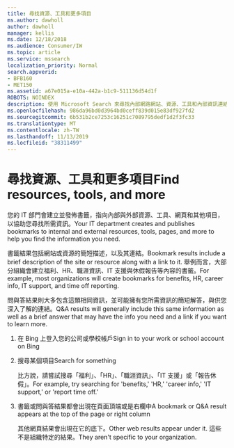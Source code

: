 ```yaml
---
title: 尋找資源、工具和更多項目
ms.author: dawholl
author: dawholl
manager: kellis
ms.date: 12/18/2018
ms.audience: Consumer/IW
ms.topic: article
ms.service: mssearch
localization_priority: Normal
search.appverid:
- BFB160
- MET150
ms.assetid: a67e015a-e10a-442a-b1c9-511136d54d1f
ROBOTS: NOINDEX
description: 使用 Microsoft Search 來尋找內部網路網站、資源、工具和內部資訊連結
ms.openlocfilehash: 986da96bd0d3964bd0ceff839d015e83df927fd2
ms.sourcegitcommit: 6b531b2ce7253c16251c7089795dedf1d2f3fc33
ms.translationtype: MT
ms.contentlocale: zh-TW
ms.lasthandoff: 11/13/2019
ms.locfileid: "38311499"
---
```

# <a name="find-resources-tools-and-more"></a><span data-ttu-id="d0b6c-103">尋找資源、工具和更多項目</span><span class="sxs-lookup"><span data-stu-id="d0b6c-103">Find resources, tools, and more</span></span>

<span data-ttu-id="d0b6c-104">您的 IT 部門會建立並發佈書籤，指向內部與外部資源、工具、網頁和其他項目，以協助您尋找所需資訊。</span><span class="sxs-lookup"><span data-stu-id="d0b6c-104">Your IT department creates and publishes bookmarks to internal and external resources, tools, pages, and more to help you find the information you need.</span></span>
  
<span data-ttu-id="d0b6c-105">書籤結果包括網站或資源的簡短描述，以及其連結。</span><span class="sxs-lookup"><span data-stu-id="d0b6c-105">Bookmark results include a brief description of the site or resource along with a link to it.</span></span> <span data-ttu-id="d0b6c-106">舉例而言，大部分組織會建立福利、HR、職涯資訊、IT 支援與休假報告等內容的書籤。</span><span class="sxs-lookup"><span data-stu-id="d0b6c-106">For example, most organizations will create bookmarks for benefits, HR, career info, IT support, and time off reporting.</span></span>
  
<span data-ttu-id="d0b6c-107">問與答結果則大多包含這類相同資訊，並可能擁有您所需資訊的簡短解答，與供您深入了解的連結。</span><span class="sxs-lookup"><span data-stu-id="d0b6c-107">Q&A results will generally include this same information as well as a brief answer that may have the info you need and a link if you want to learn more.</span></span>
  
1. <span data-ttu-id="d0b6c-108">在 Bing 上登入您的公司或學校帳戶</span><span class="sxs-lookup"><span data-stu-id="d0b6c-108">Sign in to your work or school account on Bing</span></span> 
    
2. <span data-ttu-id="d0b6c-109">搜尋某個項目</span><span class="sxs-lookup"><span data-stu-id="d0b6c-109">Search for something</span></span>
    
    <span data-ttu-id="d0b6c-110">比方說，請嘗試搜尋「福利」、「HR」、「職涯資訊」、「IT 支援」或「報告休假」。</span><span class="sxs-lookup"><span data-stu-id="d0b6c-110">For example, try searching for 'benefits,' 'HR,' 'career info,' 'IT support,' or 'report time off.'</span></span>
    
3. <span data-ttu-id="d0b6c-111">書籤或問與答結果都會出現在頁面頂端或是右欄中</span><span class="sxs-lookup"><span data-stu-id="d0b6c-111">A bookmark or Q&A result appears at the top of the page or right column</span></span>
    
    <span data-ttu-id="d0b6c-112">其他網頁結果會出現在它的底下。</span><span class="sxs-lookup"><span data-stu-id="d0b6c-112">Other web results appear under it.</span></span> <span data-ttu-id="d0b6c-113">這些不是組織特定的結果。</span><span class="sxs-lookup"><span data-stu-id="d0b6c-113">They aren't specific to your organization.</span></span>

  

